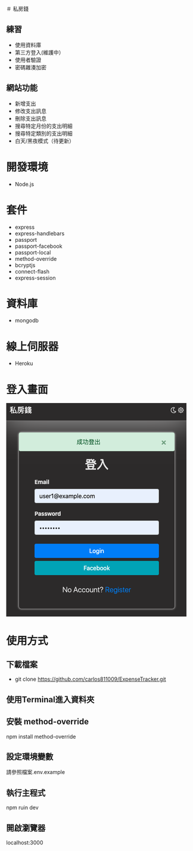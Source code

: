＃ 私房錢


## 練習
- 使用資料庫
- 第三方登入(維護中）
- 使用者驗證
- 密碼雜湊加密

## 網站功能
- 新增支出
- 修改支出訊息
- 刪除支出訊息
- 搜尋特定月份的支出明細
- 搜尋特定類別的支出明細
- 白天/黑夜模式（待更新）

# 開發環境
- Node.js

# 套件
- express
- express-handlebars
- passport
- passport-facebook
- passport-local
- method-override
- bcryptjs
- connect-flash
- express-session

# 資料庫
- mongodb

# 線上伺服器
- Heroku

# 登入畫面

![image](https://github.com/carlos811009/ExpenseTracker/blob/master/%E6%88%AA%E5%9C%96%202021-06-07%2020.50.03.png)

# 使用方式

## 下載檔案
- git clone https://github.com/carlos811009/ExpenseTracker.git

## 使用Terminal進入資料夾

## 安裝 method-override
npm install method-override

## 設定環境變數
請參照檔案.env.example

## 執行主程式
npm ruin dev

## 開啟瀏覽器
localhost:3000


